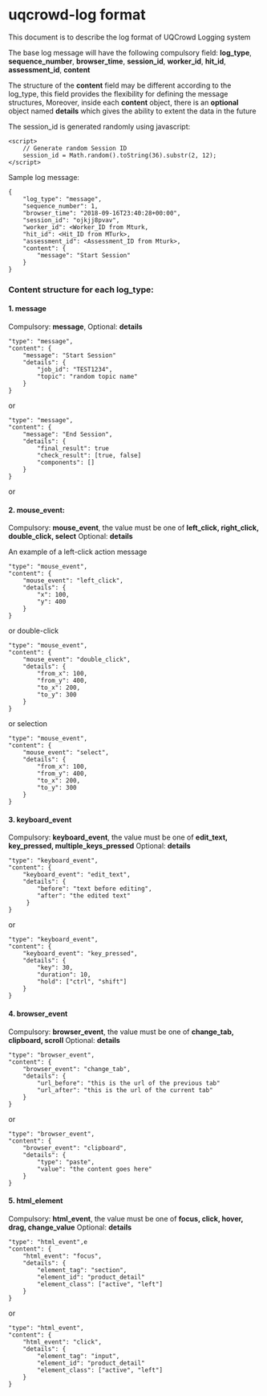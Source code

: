# uqcrowd-log format

This document is to describe the log format of UQCrowd Logging system

The base log message will have the following compulsory field: **log_type**, **sequence_number**, **browser_time**, **session_id**, **worker_id**, **hit_id**, **assessment_id**, **content**

The structure of the **content** field may be different according to the log_type,
this field provides the flexibility for defining the message structures, 
Moreover, inside each **content** object, there is an **optional** object named **details** which gives the ability to extent the data in the future
 
The session_id is generated randomly using javascript:

    <script>
        // Generate random Session ID
        session_id = Math.random().toString(36).substr(2, 12);
	</script>
 
Sample log message:

    {
        "log_type": "message",
        "sequence_number": 1,
        "browser_time": "2018-09-16T23:40:28+00:00",
        "session_id": "ojkjj8pvav",
        "worker_id": <Worker_ID from Mturk,
        "hit_id": <Hit_ID from MTurk>,
        "assessment_id": <Assessment_ID from Mturk>,
        "content": {
            "message": "Start Session"
        }
    }


### Content structure for each log\_type:

#### 1. message
Compulsory: **message**, Optional: **details**

    "type": "message",
    "content": {
        "message": "Start Session"
        "details": {
            "job_id": "TEST1234",
            "topic": "random topic name" 
        }
    }
    
or 

    "type": "message",
    "content": {
        "message": "End Session",
        "details": {
            "final_result": true
            "check_result": [true, false]
            "components": []
        }
    }
    
or 


#### 2. mouse_event: 
Compulsory: **mouse_event**, the value must be one of **left_click, right_click, double_click, select**
Optional: **details**

An example of a left-click action message

    "type": "mouse_event",
    "content": {
        "mouse_event": "left_click",
        "details": {
            "x": 100,
            "y": 400
        }
    }

or double-click 

    "type": "mouse_event",
    "content": {
        "mouse_event": "double_click",
        "details": {
            "from_x": 100,
            "from_y": 400,
            "to_x": 200,
            "to_y": 300
        }
    }
    
or selection 

    "type": "mouse_event",
    "content": {
        "mouse_event": "select",
        "details": {
            "from_x": 100,
            "from_y": 400,
            "to_x": 200,
            "to_y": 300
        }
    }
    
#### 3. keyboard_event
Compulsory: **keyboard_event**, the value must be one of **edit_text, key_pressed, multiple_keys_pressed**
Optional: **details**

    "type": "keyboard_event",
    "content": {
        "keyboard_event": "edit_text",
        "details": {
            "before": "text before editing",
            "after": "the edited text"
         }
    }

or 

    "type": "keyboard_event",
    "content": {
        "keyboard_event": "key_pressed",
        "details": {
            "key": 30,
            "duration": 10,
            "hold": ["ctrl", "shift"]
        }
    }


#### 4. browser_event
Compulsory: **browser_event**, the value must be one of **change_tab, clipboard, scroll**
Optional: **details**
    
    "type": "browser_event",
    "content": {
        "browser_event": "change_tab",
        "details": {
            "url_before": "this is the url of the previous tab"
            "url_after": "this is the url of the current tab"
        }
    }
    
or 

    "type": "browser_event",
    "content": {
        "browser_event": "clipboard",
        "details": {
            "type": "paste",
            "value": "the content goes here"
        }
    }
	
#### 5. html_element
Compulsory: **html_event**, the value must be one of **focus, click, hover, drag, change_value**
Optional: **details**

    "type": "html_event",e
    "content": {
        "html_event": "focus",
        "details": {
            "element_tag": "section",
            "element_id": "product_detail"
            "element_class": ["active", "left"]
        }
    }
	
or	

	"type": "html_event",
    "content": {
        "html_event": "click",
        "details": {
            "element_tag": "input",
            "element_id": "product_detail"
            "element_class": ["active", "left"]
        }
    }

